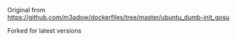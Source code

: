 Original from https://github.com/m3adow/dockerfiles/tree/master/ubuntu_dumb-init_gosu

Forked for latest versions
